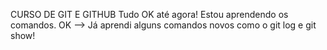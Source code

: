 CURSO DE GIT E GITHUB
Tudo OK até agora!
Estou aprendendo os comandos.
OK --> Já aprendi alguns comandos novos como o git log e git show!

